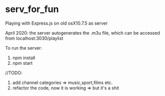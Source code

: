 # serv_for_fun
Playing with Express.js on old osX10.7.5 as server

April 2020: the server autogenerates the .m3u file, which can be accessed from localhost:3030/playlist

To run the server:
1. npm install
2. npm start


//TODO:
1. add channel categories => music,sport,films etc.
2. refactor the code, now it is working => but it's a shit
